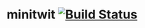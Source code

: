 # minitwit [![Build Status](https://travis-ci.org/NSS-Cohort-9/atmebro.svg?branch=master)](https://travis-ci.org/NSS-Cohort-9/atmebro)
